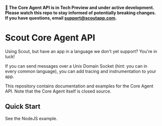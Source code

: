__🚧 The Core Agent API is in Tech Preview and under active development. Please watch this repo to stay informed of potentially breaking changes. If you have questions, email support@scoutapp.com.__

# Scout Core Agent API

Using Scout, but have an app in a language we don't yet support? You're in luck!

If you can send messages over a Unix Domain Socket (hint: you can in every common language), you can add tracing and instrumentation to your app.

This repository contains documentation and examples for the Core Agent API. Note that the Core Agent itself is closed source.

## Quick Start

See the NodeJS example.
